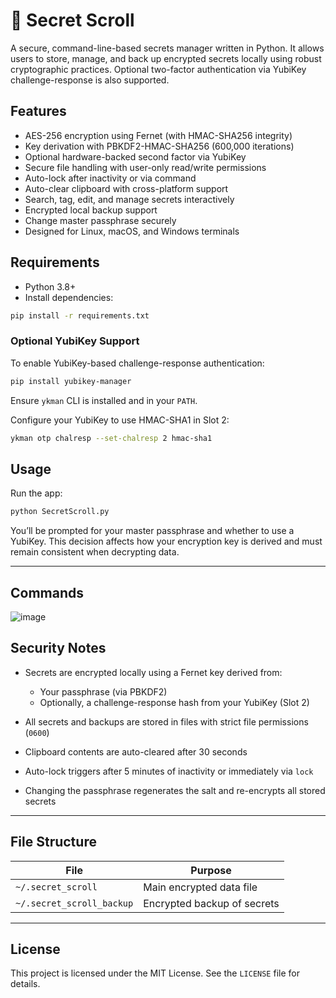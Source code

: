 # 📜 Secret Scroll

A secure, command-line-based secrets manager written in Python. It allows users to store, manage, and back up encrypted secrets locally using robust cryptographic practices. Optional two-factor authentication via YubiKey challenge-response is also supported.

## Features

* AES-256 encryption using Fernet (with HMAC-SHA256 integrity)
* Key derivation with PBKDF2-HMAC-SHA256 (600,000 iterations)
* Optional hardware-backed second factor via YubiKey
* Secure file handling with user-only read/write permissions
* Auto-lock after inactivity or via command
* Auto-clear clipboard with cross-platform support
* Search, tag, edit, and manage secrets interactively
* Encrypted local backup support
* Change master passphrase securely
* Designed for Linux, macOS, and Windows terminals

## Requirements

* Python 3.8+
* Install dependencies:

```bash
pip install -r requirements.txt
```

### Optional YubiKey Support

To enable YubiKey-based challenge-response authentication:

```bash
pip install yubikey-manager
```

Ensure `ykman` CLI is installed and in your `PATH`.

Configure your YubiKey to use HMAC-SHA1 in Slot 2:

```bash
ykman otp chalresp --set-chalresp 2 hmac-sha1
```


## Usage

Run the app:

```bash
python SecretScroll.py
```

You’ll be prompted for your master passphrase and whether to use a YubiKey. This decision affects how your encryption key is derived and must remain consistent when decrypting data.

---

## Commands

![image](https://github.com/user-attachments/assets/93bc16e8-cbd5-4fd0-8568-dc770653f4f4)

## Security Notes

* Secrets are encrypted locally using a Fernet key derived from:

  * Your passphrase (via PBKDF2)
  * Optionally, a challenge-response hash from your YubiKey (Slot 2)
* All secrets and backups are stored in files with strict file permissions (`0600`)
* Clipboard contents are auto-cleared after 30 seconds
* Auto-lock triggers after 5 minutes of inactivity or immediately via `lock`
* Changing the passphrase regenerates the salt and re-encrypts all stored secrets

---

## File Structure

| File                      | Purpose                     |
| ------------------------- | --------------------------- |
| `~/.secret_scroll`        | Main encrypted data file    |
| `~/.secret_scroll_backup` | Encrypted backup of secrets |

---

## License

This project is licensed under the MIT License. See the `LICENSE` file for details.

